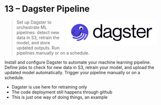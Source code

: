 
# 13 – Dagster Pipeline

<img src="../../media/dagster-logo-name.png" style="width: 300px" align="right">

> Set up Dagster to orchestrate ML pipelines: detect new data in S3, retrain the model, and store updated outputs. Run pipelines manually or on a schedule.

Install and configure Dagster to automate your machine learning pipeline. Define jobs to check for new data in S3, retrain your model, and upload the updated model automatically. Trigger your pipeline manually or on a schedule.

- Dagster is use here for retraining only
- The code deployment still happens through github
- This is just one way of doing things, an example
